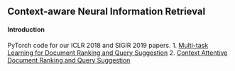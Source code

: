 ## Context-aware Neural Information Retrieval

#### Introduction

PyTorch code for our ICLR 2018 and SIGIR 2019 papers.
	1. [Multi-task Learning for Document Ranking and Query Suggestion](https://openreview.net/pdf?id=SJ1nzBeA-)
	2. [Context Attentive Document Ranking and Query Suggestion](https://arxiv.org/pdf/1906.02329.pdf)

